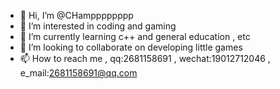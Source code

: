 - 👋 Hi, I’m @CHampppppppp
- 👀 I’m interested in coding and gaming 
- 🌱 I’m currently learning c++ and general education , etc
- 💞️ I’m looking to collaborate on developing little games
- 📫 How to reach me , qq:2681158691 , wechat:19012712046 , e_mail:2681158691@qq.com 

